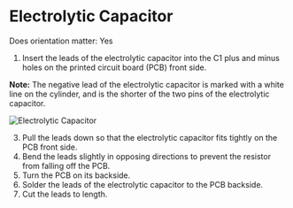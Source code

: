 # Electrolytic Capacitor

Does orientation matter: Yes

1. Insert the leads of the electrolytic capacitor into the C1 plus and minus holes on the printed circuit board (PCB) front side.

**Note:** The negative lead of the electrolytic capacitor is marked with a white line on the cylinder, and is the shorter of the two pins of the electrolytic capacitor.

![Electrolytic Capacitor](https://github.com/tinusaur/guides/blob/master/docs/images/4_electrolytic_capacitor.jpg)

3. Pull the leads down so that the electrolytic capacitor fits tightly on the PCB front side. 
4. Bend the leads slightly in opposing directions to prevent the resistor from falling off the PCB.
5. Turn the PCB on its backside.
6. Solder the leads of the electrolytic capacitor to the PCB backside. 
7. Cut the leads to length.
